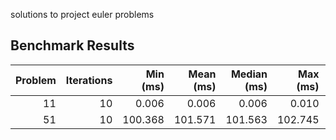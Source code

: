 solutions to project euler problems


## Benchmark Results


<!-- BENCHMARK_TABLE_START -->


| Problem | Iterations | Min (ms) | Mean (ms) | Median (ms) | Max (ms) | Stddev (ms) |
|-------:|-----:|---------:|----------:|-----------:|---------:|------------:|
| 11 |   10 |   0.006 |    0.006 |     0.006 |   0.010 |       0.001 |
| 51 |   10 | 100.368 |  101.571 |   101.563 | 102.745 |       0.763 |

<!-- BENCHMARK_TABLE_END -->
